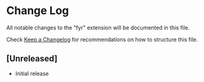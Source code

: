 # Change Log
All notable changes to the "fyr" extension will be documented in this file.

Check [Keep a Changelog](http://keepachangelog.com/) for recommendations on how to structure this file.

## [Unreleased]
- Initial release